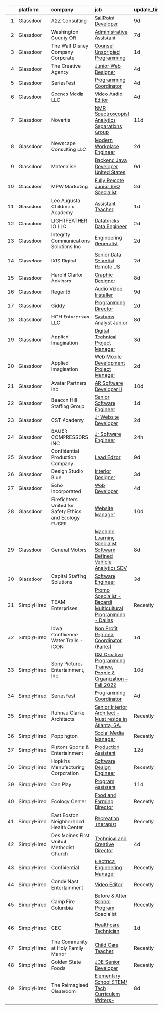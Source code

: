 

|    | platform    | company                                                    | job                                                                                                                                                                                                                                                                                                                                                                                                                                                                                                                                                                                                                                                                                                                                                                                                                                                                                                                                                                                                                                                                                                                                                                                             | update_time   | location                   |
|---:|:------------|:-----------------------------------------------------------|:------------------------------------------------------------------------------------------------------------------------------------------------------------------------------------------------------------------------------------------------------------------------------------------------------------------------------------------------------------------------------------------------------------------------------------------------------------------------------------------------------------------------------------------------------------------------------------------------------------------------------------------------------------------------------------------------------------------------------------------------------------------------------------------------------------------------------------------------------------------------------------------------------------------------------------------------------------------------------------------------------------------------------------------------------------------------------------------------------------------------------------------------------------------------------------------------|:--------------|:---------------------------|
|  1 | Glassdoor   | A2Z Consulting                                             | [SailPoint Developer](https://www.glassdoor.com/partner/jobListing.htm?pos=104&ao=1110586&s=58&guid=000001832b5c407eb5628dc073dc3b1e&src=GD_JOB_AD&t=SR&vt=w&ea=1&cs=1_778bba27&cb=1662879810132&jobListingId=1008110581408&cpc=32919853CE787A65&jrtk=3-0-1gcllog5cihlf801-1gcllog5sgahi800-51a745f4daa6a6b2--6NYlbfkN0DeXU0vMxLyKhfauY-dgUBa_3v1DHLtGGo4EP_Dl8CiYyPDWSWEoavReJY_shI47_GybFg-l-lyg74quyeOJOgBfFLZZSBS7XIL9GIGmk_4lYctjcOJmir0NzeyszAKNV09lIYZKANOJLrtjMgz1hKvtESOhhYRyiVhbTU1x5CDTOWxxgro-cDFDZbR9jpf3ZIGAzRl5n6S--9ccLppzgau-Zn2sAo25Y7G-0q0RaN45kmALdhjddRkJAhV70T2HYSwPmqgxpTD56-blWTV2I3YPWPkZ1DZzR6UHPEttGwD12B_pJE8ubLJUs7d3mk_vkGwQolmc6P_K32b9nY0YTjOmircmC8FUQiuu7vXfAqPGx4h30oK2mLeQ60ZJLcqUTqij3-nqDrWeU2BCXT9ea00mfGAT5nf3BFqjaeJSgcpQahaprlUvDbRa-nHmTx3wF4PyuIAl1DQCNh8iK6uYbz2_HBAmgt4-Qx0SJ8z6OcbNx0hAx9q7nfTn1cwKnyQFB0%3D)                                                                                                                                                                                                                                                                                                                                    | 9d            | Remote                     |
|  2 | Glassdoor   | Washington County  OR                                      | [Administrative Assistant](https://www.glassdoor.com/partner/jobListing.htm?pos=123&ao=1110586&s=58&guid=000001832b5c407eb5628dc073dc3b1e&src=GD_JOB_AD&t=SR&vt=w&cs=1_d22f2676&cb=1662879810140&jobListingId=1008115448153&cpc=155EB9D5185558AF&jrtk=3-0-1gcllog5cihlf801-1gcllog5sgahi800-0da44ac5674c5847--6NYlbfkN0AzY0b1Y_R1OYsC5gwLmtpZQ_BO_KxppBT5eQ6JKLA0ZilQ_honIT0bPnzjjG-jF784Fd-KkfOHG0TElBOFqSRUFsBZPgeCk9oKpkl-v2g1iIDwRNr6unPZqv7T4Kb9It1EC8L3f5RvksjUdZ5VMmBILxtP-MHjeACqrGVmAewULEeZTfwrrbEyVGNVmTkOhuR1gZ4LilLzi89wjUzhMj2OjG5EkAJkJec-6XepXFuriUg9mFksrDJSB4pw7zZ9u28FAJjSeNf_FnXgP2tsWtcLxuwB6Y83Mc4oX163acRISppx8Hp8D8H3pf9OLFcY15iNLylLOGyDi9ETRWfTvqxD00GpN4oMuoNhZWNBVrGLyTkmH8xaB_JL85sU3oMyWe_UQ6ivo5LNbuBtkAP7rar0pzHXMuO3g7iQjhwk-2UE9zzZQLEj-wynLkrPlowvkM2jktfIPYGfW5hnGXQQeSI58x2KoBB0Y8S00DE5f7U5QE6Fl8CR-vQ9vot6slsQ_y2h3cmLk8GyiOGg45D3Wn09Clvs_AKrUxA%3D)                                                                                                                                                                                                                                                                                                    | 7d            | Hillsboro, OR              |
|  3 | Glassdoor   | The Walt Disney Company  Corporate                         | [Counsel  Unscripted Programming](https://www.glassdoor.com/partner/jobListing.htm?pos=121&ao=1110586&s=58&guid=000001832b5c407eb5628dc073dc3b1e&src=GD_JOB_AD&t=SR&vt=w&cs=1_1dfa323d&cb=1662879810139&jobListingId=1008130319560&cpc=F793441F64F6F721&jrtk=3-0-1gcllog5cihlf801-1gcllog5sgahi800-ad01c913c30e1763--6NYlbfkN0DAFTyt7pbDCC2JPO79CSdi1dIb81yjczP5qsKcZIxgiYm3-7g-689UEQatzShMJRU8jBLhYY3xFHyZPn8vR5fprKOJf4KgArxKePgFA2NeL_B3dzY3LLDiej1z8xhCj_qt55AmKdWD61uVsIVEVOdfd7h-arakweKfh8hIH-55TdKN-bSeMz3xMAbhPvfZVCu9HArgyVidOmKOsnWlB_hFFHTQfXjO2zYqWrwXMYuJlhprdpXGPX1TogqZbR0Iyp0s59RhvEKoWuI9MPVtTtU1duniUnunORBDBV73XVhpDOD8Kdd6jxg_oKCXE-szr1xMaM5JVIwMPjb-elulMlaS6x9p62epbPZNw5H2TSwYfLtyCJxHMjW69o53un5lEsD5EdgP2ltL6DA6qP6k_FQRTXxN7pHi3bAIGDq90TTj68Z0DQb48ODda37dabIoA1Y%3D)                                                                                                                                                                                                                                                                                                                                                                                             | 1d            | Burbank, CA                |
|  4 | Glassdoor   | The Creative Agency                                        | [Junior Web Designer](https://www.glassdoor.com/partner/jobListing.htm?pos=111&ao=1110586&s=58&guid=000001832b5c407eb5628dc073dc3b1e&src=GD_JOB_AD&t=SR&vt=w&ea=1&cs=1_9cd92350&cb=1662879810133&jobListingId=1008122117450&cpc=2BB1DA37F6D80771&jrtk=3-0-1gcllog5cihlf801-1gcllog5sgahi800-07de29c15e1b71f5--6NYlbfkN0CvahHJL5dpwIe5nlYo2UZJB8CTXAEl9vJAxrd3EfdRQRDXMdttjz6p2wIFQHy-ikY5HQoD1oHYAiAXQLBDYqWRHqBXiX7PHw_EVYOTefVmqgQrXIkbNhJUSs-OmbVuz8nyNude4TWYWK73T9uHxG1FoKMezYAVWTGz50PbTvAD2NIuyzBBAE9QGTc7B51kAjtBBOOsgkAf7lCdJ3Knz_RwsMfsX7WbzSdkVV_mW-O90RZXkMzIuDTcasKWS30yQGXWwHJshfwav8S8m32ApcUgTkbJJz7aT6iUFpIWYTTCBeoKnyLblJvE2c2LLkLP-Zpwqedcanb6iQb32zRLPX_cVOSjJBU7iHaedCXv-7K8IDXXUPfctc5eKuuxVjGbV14Y0zteZmjK-awqJY-NXUCz9ZIllUuSzFTj3DyI0e5f3bZ0MBsNLhsxk_QEKGprLPaWLbU52leCEAFuR3khcBkgnOoFjov4c8epvcy9wLDhiGdZP4zmv0RHAQ1vXwLGbBpBIHJrRF7c6Q%3D%3D)                                                                                                                                                                                                                                                                                                                      | 4d            | Fort Collins, CO           |
|  5 | Glassdoor   | SeriesFest                                                 | [Programming Coordinator](https://www.glassdoor.com/partner/jobListing.htm?pos=114&ao=1110586&s=58&guid=000001832b5c407eb5628dc073dc3b1e&src=GD_JOB_AD&t=SR&vt=w&ea=1&cs=1_af6c9f22&cb=1662879810137&jobListingId=1008120924567&cpc=87A0A889578C8297&jrtk=3-0-1gcllog5cihlf801-1gcllog5sgahi800-6f66e2d2e23c435c--6NYlbfkN0Bi-g4OEguhQEx4pjzkmulzkFDPdVMQm6g82nLRMcVRUEL01Dp3X9kPtUPOvsL48a6n7rk9HaxOsoCsF6JwJJmArr6j8ZMI8yiso0YZUxBx0C89WEdW39-rdAtbr2k3_gZfBScMIZV_85E48QcIEtz3lEEsQ24xx8YHku2lQJjfKZX0rxWLyY6ZB3HPUFT-hQdKL10w1z4Smp2p6Cg38z4NKd-XB6A0_Afzs0PD7ZIgvlb0eL8DaOiuS1ZewuG2dEISssPYpss3FjJuiDOBCy0gNSGm1rWOr-3okDnyl2jWyMwhiXw4ApQcwvm-l_NmZpb1qQDFlS1a4ynA2ddTk6cNNjJSDcGNh7YVGc-DmGLIMl4cA6VPG061MCt9ZwD3SrcXs1hKewZ4Vs4dtl0NCMrwH1XSqajCLCdzIPShFNxRv0lznvKSg1aeWD1Juq7uRXJQzIOHvIpsU_o-qgWNEv65OAnxftecwPZFBe0OV5biYk7dZ56NH2gApUdATkGzbZ8%3D)                                                                                                                                                                                                                                                                                                                                | 4d            | Denver, CO                 |
|  6 | Glassdoor   | Scenes Media  LLC                                          | [Video Audio Editor](https://www.glassdoor.com/partner/jobListing.htm?pos=118&ao=1110586&s=58&guid=000001832b5c407eb5628dc073dc3b1e&src=GD_JOB_AD&t=SR&vt=w&ea=1&cs=1_abfb2828&cb=1662879810139&jobListingId=1008120652239&cpc=8795CF9063CD573D&jrtk=3-0-1gcllog5cihlf801-1gcllog5sgahi800-df236178779e9bdc--6NYlbfkN0A0fDXu9eF39rbKD2xdim8xGEgksx_b2RsJFxTRJ_NJDvSDN6tM190H2An5oGT0u_6zZHx7KdkE_NbK_7bpWElYaELkzE2MFRACG_3uJ0_tmXkWRrYCxonhPx0nOdrerHtSHUiY-OWual2wcFrgBZricBp-HVPo9SMsZnpcmrlsAN4l0c2PUT8B2vI8gXlRqBokfAZL7m7igNA1q3H-yQCOAScT3XwOvdDVwx-4-O4oX-w9x51CNE5y7qAyTogk9vxjdvgtGeugnCs0SrNjibuA-790SQUyBsmg3c6JuZakuF4OS1VN4ceV28-CPJMfj_jUAWcYZ1EjgFfhbCr-46DGEbZLDsT26J2Ye__8mN_vLxg-axO61qu7J-NzZvyPoPZtLKNm7qotBGqp30nN7ubI7rZjiC3CtBAb9hDJ6m03kn9e2PXrmveAVet0lTG-4cDV6cvpevYSaD6-aV26CdB0Tt17n-40Rho_ws_8vFIcVL6hc48lnGE8)                                                                                                                                                                                                                                                                                                                                                   | 4d            | Remote                     |
|  7 | Glassdoor   | Novartis                                                   | [NMR Spectroscopist  Analytics   Separations Group](https://www.glassdoor.com/partner/jobListing.htm?pos=109&ao=1110586&s=58&guid=000001832b5c407eb5628dc073dc3b1e&src=GD_JOB_AD&t=SR&vt=w&cs=1_ad99669d&cb=1662879810132&jobListingId=1008103627985&cpc=6F63F679962D6B30&jrtk=3-0-1gcllog5cihlf801-1gcllog5sgahi800-3c863cae114646cf--6NYlbfkN0Alc63mq7XbG_XJWtX8RBizZIwo5v3DdAY7_u3VbNSkJ9a4JhDPDKVZbvg4b4rx_eTV27GlRAz5TKve1BsS9YktvkAcXJlILQIr0JaQRWkBMn61q9g_G2RQdjw5zuUg2hUpTZq8NizcNv0Kxnpdini7KP0uP4cQjZTyi52agX2ZDIFsFNHRGb2eWE16n4dhw5BOf7ZOlp5Bj0VrD6SrOxJPF9bZv3s9BS1LbqJ8CjAJadLAB-aGeaqsbcBj9P9b614b3vcQMCKGBrGtzbVLAnhIi4CZsxdc9OxuTev2hdOF6xvV9jQznYLDZLV9UzpLxyqGQTgz5ZkwqRCtc6wk1u21A1FzK7Hs4IHxWgekyrcSYdFRtw6j5cj5ABms2z3daD2Ojv8am3xGf_ZKf4so2C58cYDaEvTZebJfiA1lziGyRR1RdcPzNJj7_N6sBLLAevrs0CJHxDTzGfIWDQnds8sz)                                                                                                                                                                                                                                                                                                                                                         | 11d           | Cambridge, MA              |
|  8 | Glassdoor   | Newscape Consulting LLC                                    | [Modern Workplace Engineer](https://www.glassdoor.com/partner/jobListing.htm?pos=106&ao=1110586&s=58&guid=000001832b5c407eb5628dc073dc3b1e&src=GD_JOB_AD&t=SR&vt=w&ea=1&cs=1_f88ebb06&cb=1662879810133&jobListingId=1008126066867&cpc=AD83F33F617EC596&jrtk=3-0-1gcllog5cihlf801-1gcllog5sgahi800-bec179729b48cdf1--6NYlbfkN0BHIfC1zsKGIu0R3teaIu8liT7fbRNLaQeDQfcPJweUKxynNxS1I3QAHjMmhYqtnSAxGBsP6FB7tqu-jTndOhtBzFLcq72XVQJQ1vuSf8qwzvmzmaR8SHaJvU969Oggu6os9cTGF0ycD536PiCNSypEnN2GdUXvWozc9NydltMV5JWSLMrvWihjblv-hGeHth_mnax6WJfwR_yC-pN9VvXu6DHjOaBUWvAgIsFoIHK197yYVH66-DU2__jvZMZIW0sCLc8g_IJ7LMl_jMlfbTWnUfiJRwUE7jsYM8znQldfzdNHX5hwxhHV8iVWLvi2NYxvLEnpKHQgqhc13XrokQvizfv2HoXc2v5vV7AZxzjlTQROgtvScsBkcgCWUcSNWARWFrswGu49RVUqknXaaLcsoHnF2dhaggMY1DJWXO_J_l3a08on6NbsFcYCSJRyQftrFrl3qnVor6PNXki4j7A4p4cTF_KhfvTE7TKNpK1TtV7jPZDhDuW34EhqrvP_J3Pdme0IgJ5_eg%3D%3D)                                                                                                                                                                                                                                                                                                                | 2d            | New York, NY               |
|  9 | Glassdoor   | Materialise                                                | [Backend Java Developer  United States ](https://www.glassdoor.com/partner/jobListing.htm?pos=127&ao=1110586&s=58&guid=000001832b5c407eb5628dc073dc3b1e&src=GD_JOB_AD&t=SR&vt=w&ea=1&cs=1_7c1234d0&cb=1662879810140&jobListingId=1008111452488&cpc=6945AE2F4B03E059&jrtk=3-0-1gcllog5cihlf801-1gcllog5sgahi800-cffead584926eb06--6NYlbfkN0BL1DyQYBK1tHwoBciZhChALBxjrhsy8rFgUIA85pUFUaICefKbL8h73gDJOEWS-68N1mz8TIUkPgY4_V6OzDue4R-Yp5-hbGOmvajeWdo5Z6POZHRFtr9fO4GLUMhd64x7WqSEzsKBZNw1RLMVPwMdfIVWYK46F8a3G54OBDC48IbwSJPDBtgqBeHwze6X36bbho_NFeAoPFwTjxBa5ZKx9EJOdUY3rS6Ic4e40kmqrhRbx6sZv-ngMt7SyUCtw0KmN0ufQq5XV_5xCUVytnkywWhhnUVNIsOJjv6KmjhuxZExWMZbuWgV2XaELJnKt4k0Knge-d1g6iIX3MUd_781pSE5WsbikXeaAM1QeL4n2Y5IU_KG5t9_MT1HDsI-YOlPkk8DS7xi_Xs9ARPszTUuha_NARjs8VhAwR_NEWJviCPn18RdKd3nISNoBvA61GIoO5i54COo4siU8eOBnYLi28ePxB9a8TZPPDax06URbkMlH4c4X-Ceq5YmQczAZkpvj9Cj-3kqIrq_eV3PDhLQDcYZzZjieTw%3D)                                                                                                                                                                                                                                                                                 | 9d            | Remote                     |
| 10 | Glassdoor   | MPW Marketing                                              | [Fully Remote Junior SEO Specialist](https://www.glassdoor.com/partner/jobListing.htm?pos=124&ao=1110586&s=58&guid=000001832b5c407eb5628dc073dc3b1e&src=GD_JOB_AD&t=SR&vt=w&ea=1&cs=1_d05de171&cb=1662879810140&jobListingId=1008126510288&cpc=8795CF9063CD573D&jrtk=3-0-1gcllog5cihlf801-1gcllog5sgahi800-92b2a60d6f9d450e--6NYlbfkN0Af7IH--f52cTUDwFMUanxXcd3NiV5wYJyzlyk1G5yREY5tH6gVYRJQohQpJRft9_VsxmOGOwJ9bUwpjyQBMQLev7RKAgwXz9vLAxpTQcMfAtCMAhb0XVg6rwm7iUC8jMe2krtjUlMbwbeNzR8Q0_VKpSIi5ViYpP2eU3esIo3FrC6dwPu10VkR-ZnRi2tufh_pXvhdp72B_dZ7BnibbsepRsNRyYkgXz_4krgJFEGi9Of6igrpUnO9RDNmhIkuXfXRc9ADLusScGgJ8S9RjCSTsa33JG3W9ZFEBsGn8nxvboYkPnZeggzRh-GP-mGQLDz1ExWDP6v7Qa2GMJ3_7tx4qM14lnVPO06kZbwYOCVqSvMrwOKdinOtZn7ykay-X-axPmteRpHtSRR3arxf6BCO_i7EcrdLYN-lHwci1TjEu0I-ReNkNbOF-ghonwHTZu-2H4QNbm8XniPKSZ-oY__QJme57i45MUgplHiVFpmW_4NcUEJeodSQzS3MgdT6iAY%3D)                                                                                                                                                                                                                                                                                                                     | 2d            | Remote                     |
| 11 | Glassdoor   | Leo Augusta Children s Academy                             | [Assistant Teacher](https://www.glassdoor.com/partner/jobListing.htm?pos=107&ao=1110586&s=58&guid=000001832b5c407eb5628dc073dc3b1e&src=GD_JOB_AD&t=SR&vt=w&cs=1_36cbfa4e&cb=1662879810132&jobListingId=1008129110435&cpc=AD560D7F3CD45A99&jrtk=3-0-1gcllog5cihlf801-1gcllog5sgahi800-0d3b6e95f7f51388--6NYlbfkN0BbbGzHaM7TvlApJw1W2iPyNfZTuWx4DgYWCjS2aI74cqDPw25LAAq8v_zrXxexqPbr5XXr3MKvjL6ccY0NtTnU3NG6M2hURunRJJ3TMucIolpLZwL5mzJ93JLrSh3vJVCcPkhHTzFCbjT_BUIHISBrFzcPQSjUoZ2xFrtmoqORCnkiOOzBfYCGNe_JOEDchaCd8LtDqKHEpyxG48UzqZr936t10UTnKFMh0w43JI9C6boRqVm6j57chc11bhhV966uDvZ3ZdPgEx4fOH354B_4m1zo-ZIOWvZf2S0C0Hf9_M28wdU9tAeYJA5Xz7ySBNKvjvROinDlilefQl-1WCtHhalX_R6v4vBv_6V9SAmvA_mKGOHHWWMmmdonWJ2XMJrC6edm6jyAqWV9xzVr64Ylzo0R6ur91JoP5Hp_HkNOHYE9jDbstSB7tfcz4i-EqikOucwKJhRB91PxGDPHh8PguHUaPZwibi4%3D)                                                                                                                                                                                                                                                                                                                                                                           | 1d            | Blooming Prairie, MN       |
| 12 | Glassdoor   | LIGHTFEATHER IO LLC                                        | [Databricks Data Engineer](https://www.glassdoor.com/partner/jobListing.htm?pos=113&ao=1110586&s=58&guid=000001832b5c407eb5628dc073dc3b1e&src=GD_JOB_AD&t=SR&vt=w&ea=1&cs=1_1e6b7ad7&cb=1662879810136&jobListingId=1008126109105&cpc=71D4EE06E32D485A&jrtk=3-0-1gcllog5cihlf801-1gcllog5sgahi800-52afb529f3475472--6NYlbfkN0DLWr0FuvwmpNY589ecXM0wpB-l41nBtAe9mv-PvJGiqeSn_zX0dTWcAXbe-_6Gf05UIxPq3fXF4LsUsC_WVIO-Xu3UDUxhOIxq13o-B9D3B4hZFgvxyNWGA48hvN8kAihtT2olNXQ-VLEhcbhJ8DO7L4djjV3CC98a_sPRAkSaggc5dIKo_TqucSOX8SfYGwnMzZiZBu8XIHQZG7oGgnJidxMsoXMAxhFwimoxewp_GsPZj4n8jrwGFRscGcxJoOKe4_KXh4duu6jhKL4qvr730DfTOuG-eeuo_1r9DBV-zHxW76Ky0shRwn-0hSB0hURfbCP5H2ZfJumJFjJ_Y6B7HT7Q6w2O46cXC63L6wEo-S7uf0QPMqD5rujoRYPYuvvha6x-DgLnKHSe443HJaOTBecneoS4ij_OCzZ6pI1AwpcnivJLixPKooJh1tyx43T3VRnAc_hM_kMO4ykbbjN6pVOlKlhkHLG9YSBcYobW-KJLFh5Abmzqrk_d3zUKf4eFZAtkXc8oNQ%3D%3D)                                                                                                                                                                                                                                                                                                                 | 2d            | Remote                     |
| 13 | Glassdoor   | Integrity Communications Solutions  Inc                    | [Engineering Generalist](https://www.glassdoor.com/partner/jobListing.htm?pos=119&ao=1110586&s=58&guid=000001832b5c407eb5628dc073dc3b1e&src=GD_JOB_AD&t=SR&vt=w&ea=1&cs=1_9b756003&cb=1662879810139&jobListingId=1008126244177&cpc=B4454408B5C4E155&jrtk=3-0-1gcllog5cihlf801-1gcllog5sgahi800-e5a49b65aebadc1d--6NYlbfkN0Bc2JaT4sQIawonjwQGVnKItehrW7YghessOkmsKjLUxuVEEFgYlfabAybBsk0lqSJtAOwmmceWQkNEWCg23NTBIXoz5xOaZEHnUx6jzt1hYZzRUYpqDkN801_R37kvUSFWeZCUElx9V_xKV93WaIAAdQd7sbBNrjjoBFJKfvYS5mP9yQYGJma_lnSbXU7QQv4WwRC62yfP0-gXPHgwLUaORTsv-RV0i5p9U0MFV2dyZpZJiwPc2jTVcT3BfXOmisIKWJxQFnPPrWqryZ_652-1Lhv-mS6-4azWeyllly8lQ7acQTuoQZrh7muOiCz7-bwkVxtg2MVrIG-K1ykOqfIMbSIG8Mzzf34lhh6eKQZx4uij3pSKTn_32sg9YaL8k5hnWFtyJSEgSvMnIF0fjliu3GCf37qVhGWXIXzJNs9l9qb1ALDo2I_CrcH7ySKtDqGwIWtzk4sYqYnxL-SdAG9xE4U-J43lr1JaNwlSSv-0S8ooBr2UfH92mR2P5UycoIWETxmMS14gVg%3D%3D)                                                                                                                                                                                                                                                                                                                   | 2d            | Colorado Springs, CO       |
| 14 | Glassdoor   | IXIS Digital                                               | [Senior Data Scientist   Remote US](https://www.glassdoor.com/partner/jobListing.htm?pos=129&ao=1110586&s=58&guid=000001832b5c407eb5628dc073dc3b1e&src=GD_JOB_AD&t=SR&vt=w&ea=1&cs=1_6de368c5&cb=1662879810140&jobListingId=1008127861457&cpc=C63BD00756FD6F58&jrtk=3-0-1gcllog5cihlf801-1gcllog5sgahi800-7f2f75eabde6a515--6NYlbfkN0C9RNTYh2QLXW3AYe2B6pfxMMDG5gePrby8-GaGriTXyth0LyXrhd0Fowq3a68STsi_Ijvv4aA70XCst6ZqY302wcyEGSrDc88D67-iCuYBGc3wlzF72X_rs8jnr16HS7VcEr3_b8i-QGJEGwwn0pj83QZ6wREEy3ZuEpf4Kfvf8jyqnmWqrJFv-KOuEwqnx64zUwPXe2JfLlnGHoSI8kmdPI9IaSYJNdv2w__ypCQ1-_cRuQeYAEuajAn65kQMzGHLoxY9CNv052UAlNWZ61pMZpRZuuBzjnZQdMm2sKMC25NhjyNqZiJUV1rUAlxNa5gynzaqUYvFi0a4al5pgaueRdIIWQxqen5ZwNM3gXHvUYrhvlm0l7ig8yRnX09kSXqdTn1d2pONK1Y_ZFDe_l2iMQnEQNJpHEpNTjLyMZQImgE50POf1w5SksIt8K2WfLXPVOi6GodeTtAsRlRilcJ5PVlBZ4-kEpcH43y7cJYYl3lQQhVub6DShOHnTQI8Zs43BJkwABzwM0WU-VlbTRODPRluTb3LcXTzewFg-XFacQptXOKgXd-q1U9Y7G1ZWmI%3D)                                                                                                                                                                                                                                                      | 2d            | Burlington, VT             |
| 15 | Glassdoor   | Harold Clarke Advisors                                     | [Graphic Designer](https://www.glassdoor.com/partner/jobListing.htm?pos=117&ao=1110586&s=58&guid=000001832b5c407eb5628dc073dc3b1e&src=GD_JOB_AD&t=SR&vt=w&ea=1&cs=1_da42c31b&cb=1662879810139&jobListingId=1008114562100&cpc=85D4E989D68E6247&jrtk=3-0-1gcllog5cihlf801-1gcllog5sgahi800-810bf5356010ef5a--6NYlbfkN0CKNvdBtBh9SnuMcnkEvhJOJZTsmZHyY3ybnWicrfIHv2OLB09f1P3_E2CSizZrK3MEwyU5SAkBUaDXeAyTULbFqvaABR7qxwo3Paf7CCEDSkPgQBEbxjSQivPH4Y4jZIjqhH5NzS8TBgJsmjtnRP_rdtpmzcyjfa0WHVCqUFDB9yhY-8EnAGDjwQV7t3DJDqqPEX6put531j9vWhrnHJivv696BrOPibkgFRct3-MckoLA1Mp0RrG7Q8l1UUCtgo1igbCv_Ck7hdRjeg31cCSrWmK_QlBY5DPAcxtfe3nxHtedMlVnzCb4i_bjsiJQdSPHu-JXjhE5vPvnV8mcSyV1d5Hf5dpR0abxQp2t0lP2U7Y0RYkwMfje9vimnoYPKuUdH20fMq2WKdoIi4frguwJcW_MYLQ6ItDw_Zrm9paqHyr19oc2JRJ8CpWdsaY0zXeGdJ81XdrCNUz5Of52t8tFBROiC2CpiriETbmnzLXM2nBrzamAAJVyksIEgcpgex0%3D)                                                                                                                                                                                                                                                                                                                                       | 8d            | Honolulu, HI               |
| 16 | Glassdoor   | Regent5                                                    | [Audio Video Installer](https://www.glassdoor.com/partner/jobListing.htm?pos=110&ao=1110586&s=58&guid=000001832b5c407eb5628dc073dc3b1e&src=GD_JOB_AD&t=SR&vt=w&ea=1&cs=1_98cad3d6&cb=1662879810133&jobListingId=1008111329561&cpc=AD66E6023CF09FA3&jrtk=3-0-1gcllog5cihlf801-1gcllog5sgahi800-0cd9182b06d42cbf--6NYlbfkN0DeXU0vMxLyKhfauY-dgUBa_3v1DHLtGGo4EP_Dl8CiYyPDWSWEoavRXLw_YjR2oEbUB_a6-S49_wbJG5z14pXVbOEret9w3p__krGuEwAo8kUPBkC0dcpelbkxMWOzL2k6oAiLVdqwwpwg2piBJ_J7x5eRgXqxmWotObxXPC1k9m7sT69OdowMMn6jCVvMRWRO9oQtWoamZ4pf9ytHX2N9Clad4Cb59f0Fn8fHRs5REfDXqM11GaEmgQGi6QbMyN6Mxru-7aAmw4CoauIEDAAcZS-FHzRlUcuwHArlg_oxhr3ZW0b2afHd6o2FZhVxe5i-NyaTyVxI4gPWR9TvIOrq7LokSJhcsxcozFX0JqZUcGX2DFkad_hrjSZAlCTPQKE8YpPYsx6ddOqTqf0zbtoTpptduTdg6mkPreXTG_Qfc9uicNybQReMgzi9f-7TJ-hWdkBzNDVVJ0rCuWAntdwFJR8LmLLfqCeSRR0YnrmfuXjDq0ncvM2fjipqN0_C6Re9JccN7qAbDA%3D%3D)                                                                                                                                                                                                                                                                                                                    | 9d            | San Mateo, CA              |
| 17 | Glassdoor   | Giddy                                                      | [Programming Director](https://www.glassdoor.com/partner/jobListing.htm?pos=102&ao=1110586&s=58&guid=000001832b5c407eb5628dc073dc3b1e&src=GD_JOB_AD&t=SR&vt=w&ea=1&cs=1_b12f81ed&cb=1662879810131&jobListingId=1008126747046&cpc=281FE6ECBEE2538F&jrtk=3-0-1gcllog5cihlf801-1gcllog5sgahi800-fc66f98645b85375--6NYlbfkN0BezEDvq4O0wK3Mdsc3SSRxBqwtCc-QllWXzV1v0Z2t1arAbUweX3HOCafFpekUP2wNa7eMn8pW8az9XAo_dZxql86WBJS2TagaejU-4YVlggS7CKTvO13WN780xUZojIAFjvg1bBUBL34hvDFaXDe8OG81rNkk1gJ7Stt9TejXkf9gKK5Fytp0Q1hj5aVCir1H2ghIptXvJyg9K6wi7kHTdmqwKNTC8IsYyPVUcK937GytYQTdiMehBU9S2LVhe63ScdMGWeM_QArNz0hxNPC8-KH1jZNpL5fgv_kA_xWJW9BK7B4yGuFyN1t2JqYDfRUZFrFPY1rOhOqE-rytYZ0bj2hFIN_ywvf9JHS-sv2SANxambL8TBPoY5CPBQouBHMjfdO07awtEvo3_p3j516NnDO-mJg7zx1qNmrgj_pVOMT-TaNlUh3iHbWa_YYfNHilcNXXdzxAGMGbYFuVk1WvILwv2WL5CXXPN9jkl7NXDmzSD1fITpQ-2mag62hpVwx7XUs6QDJN7w%3D%3D)                                                                                                                                                                                                                                                                                                                     | 2d            | Austin, TX                 |
| 18 | Glassdoor   | HCH Enterprises  LLC                                       | [Systems Analyst Junior](https://www.glassdoor.com/partner/jobListing.htm?pos=126&ao=1110586&s=58&guid=000001832b5c407eb5628dc073dc3b1e&src=GD_JOB_AD&t=SR&vt=w&ea=1&cs=1_27b5a2cb&cb=1662879810140&jobListingId=1008114037788&cpc=FAE5E775D180B2FB&jrtk=3-0-1gcllog5cihlf801-1gcllog5sgahi800-a5b00819a94d09c4--6NYlbfkN0DwNiPKAVM4XAJKM3wLr20H6oNwbjmq8cULyZhVGMMKsFS2aupJNf3vyjoEcsNSwLGCtYyNPTYYIGVtciSZlAgOrlIijl2_0HEwZ1UWIKsv-nJh02mgOWSuCsnXj9M3lEkRv6v57o4VRP7E7Ry1R0Q50H48JYtAEmQgBW72F6cJN_xHSyhT1JhVFIkzFXFr-FEi_iimXeQP4KzZcO0-M_cC865UrU9k-KG4DGNCJQ5lcqi0SGy1XO7qSuprAjB4kNZVmATD4XLOmxtHm6YKcWg-rlVAMlvirvlv8gQ-R7ENjKiDT5GMZXw4f3MY-Q8H9ZXBHxPLgLyx959RGdIVJyZaNOGBh2OYJl_zw35w_W8d5-XrDy6fbpSvXiW3i0ZQS-vF4M7hAgiytJGfTGmwmiEjkTkQB1Jkd46v2MPnlyGckKMeFisYJzRZBeuNHBTBH2TqV8vj7s2423QNacddGSO3tWt_DnZUpfH2voVvL2VsOTJzy4UfguAwgp6ie-_zKFA%3D)                                                                                                                                                                                                                                                                                                                                 | 8d            | Remote                     |
| 19 | Glassdoor   | Applied Imagination                                        | [Digital Technical Project Manager](https://www.glassdoor.com/partner/jobListing.htm?pos=125&ao=1110586&s=58&guid=000001832b5c407eb5628dc073dc3b1e&src=GD_JOB_AD&t=SR&vt=w&ea=1&cs=1_babc1f19&cb=1662879810140&jobListingId=1008123151261&cpc=451933188B21919D&jrtk=3-0-1gcllog5cihlf801-1gcllog5sgahi800-c3729df21b8a2798--6NYlbfkN0D8j9N0G3bmE7t_bRxWCnyO3V8nRNicLzIRxQmtr6sajrPGQHgUI5DIRDIDSQmRWHaRH_UwoomrHjP7CgfsbOeZSyZe8jjGZWkiy6OmTiLrnHjNeZbk_ix48n3U1Si6u59D0g6pNXbljWfYHW-QziZKJerTIuxkFX7TzFpq9qSe0hidVirjmH0dKJnJgiUyOslDDUAIb76OO0C_3RK0CU6j7Zi4f1_pO3nMqJy7EYblHeJyLBFRLc_XhhdHIRtEWI2_z3aSbZtO7j51HmTqIIGG2aBATaP7TnrpdcYOP9zk3ugcj0lDJpBmAvKE4T_MddDMHglKB_D6CCnnagWGjmaOBlGK6XU19l-oT9Fmq77Huxrm3QxlUAmjD-xr-Rji8c_vdqtUGIj5-uQrsnaCKNKwEarz7_tyPEy-y9ysVYkTjQ1OxVv8BzjnsPT5QD2ArD1cLcBiZ0waL1MAXLzTQ7yOPvxiXJYyP5GbHzqQ7qiKbq3hbrPgSUaIk2OrRG44edk%3D)                                                                                                                                                                                                                                                                                                                      | 3d            | Remote                     |
| 20 | Glassdoor   | Applied Imagination                                        | [Web  Mobile Development Project Manager](https://www.glassdoor.com/partner/jobListing.htm?pos=116&ao=1110586&s=58&guid=000001832b5c407eb5628dc073dc3b1e&src=GD_JOB_AD&t=SR&vt=w&ea=1&cs=1_cf5ddf60&cb=1662879810138&jobListingId=1008126068788&cpc=334ABAF5D42DC775&jrtk=3-0-1gcllog5cihlf801-1gcllog5sgahi800-967001fb6339d0c4--6NYlbfkN0D8j9N0G3bmE7t_bRxWCnyO3V8nRNicLzIRxQmtr6sajpySE73H-8XyYuMVWJAUn-PsMBhLwMRDb0YZvULODT6jIByKHdDa8IRdDZW5w6mwl8KyIoL4D0srY5ZPSznRyR43el31ghDhnTW6WOPafp_HAo7HpgSw525uYQCl04PvkKK9mk8_TgJ1dUbaLmwblEUPkfGIUGM8BDkljkj3PfVs0EoWlUSfU_jBJyq3npECOHxtZHnSEDIQP7HXQj8q_U2t39j8-AbzSnx-_O6TUdKESaICEKvkm6gVQ4q57gigk007dz1bLsYtwpX-IVT6yd67kB33olwbsdTk9oLregx2ukaqBDvuQNUkmNVx3fDXv3PANUgSLB9woYy_GtMq7Xf1guQwKX7zDvcJFkYxfW9IPgLyvAuhr0nc6h8saOkV9PTiF3uEwGyNstJg5BdjTncYBi9gdk_euePR9-695P24Yw_p5LY2vyACNm5Wzra1t5lSsSSIbQE2idHIRYWStSs%3D)                                                                                                                                                                                                                                                                                                                | 2d            | Remote                     |
| 21 | Glassdoor   | Avatar Partners  Inc                                       | [AR Software Developer II](https://www.glassdoor.com/partner/jobListing.htm?pos=108&ao=1110586&s=58&guid=000001832b5c407eb5628dc073dc3b1e&src=GD_JOB_AD&t=SR&vt=w&ea=1&cs=1_b4dfb40e&cb=1662879810133&jobListingId=1008106665313&cpc=CE657CCF62A0031E&jrtk=3-0-1gcllog5cihlf801-1gcllog5sgahi800-e7104cb7571e10bd--6NYlbfkN0CSE3POay3L6XNXi0aipSscdc1Zs2V3vZI2w3p7sV-Wv_VoR-XsUxX86YfQ56zr2X2DaYELFy_C3wUXcLlSNQY5XhgcS-qb-mOfK5GZmOQEQaCEWWGF4p6F_FMb-3_kziIFa6OePOYEvUBuJ-qJs-wjHE-bkIxGqY7SQZGqOKMNDw4LScBAKRt_vIAGn7gMza2j6XhBQeA3Pq38V65Zd1NuUKowCMvihnSrE-jhHCmxTRoOb-sQMCJsHkrzXKChVaktWhV0hx7JzCXZnSG4JiQaAChEoBBMUxrKseb8TEDIjw-1ka8WFwaYdOiKwua_GyCJLe9ueY5SXqfJPNM3YjxVbgp5aSpNKgK5ZzRkZrjmZOJahIXdYDSOPCpuOBRzLT1BarGe_HUYP8YXlVTWNtngs5xxxxdqSJ8ueF7OiXzJ7Svr8LygUdIt3xMKv09HBppnBJrtmXhgHzm7ly8ixnKbNoEMbT2a3VvhfCYIN0ZWrw5H7ZqnaXl6CkQ3pxlG8tMZfiKlx7YoFQ%3D%3D)                                                                                                                                                                                                                                                                                                                 | 10d           | Remote                     |
| 22 | Glassdoor   | Beacon Hill Staffing Group                                 | [Senior Software Engineer](https://www.glassdoor.com/partner/jobListing.htm?pos=130&ao=1110586&s=58&guid=000001832b5c407eb5628dc073dc3b1e&src=GD_JOB_AD&t=SR&vt=w&ea=1&cs=1_29854cb1&cb=1662879810140&jobListingId=1008129290595&cpc=32919853CE787A65&jrtk=3-0-1gcllog5cihlf801-1gcllog5sgahi800-5714369d20384c3e--6NYlbfkN0AEoGMyuqqa4fuJ8ioA0yHILhRJp52EdX7fBgN-aGi6iM2GDh1lJ9NOUQwg-HKPdM8PmNH5dabED_gKKH_Os9FxErN21eevejgqF3CJI7lATsIqoh7nksSIDG6mjVfjGjlnrzANWR8u32XMK-rPzcBx7DDJnjZobmANA23ZF7_9UYs-tyr9qz2bW-E0-s4L6UDEU3Cyuy5zHhHlXiEE0xPN8-G77DUbVlHTtzyn2bgk2697660esrRvKJKVTs7mDqCRgNDSUm0eZVqCz3a90a88K4Hr4sixpVVkLCXMQS_-C0hl54BL0Njnqv2_sSUIazZH5jaaJlZQGttXRHj8XjIvZW813FgVv30Q24B7xuFh5F78BLXEtzP1keqoPsw4TABioUvEmD3bGxEq0ZRhcZ0A1ST3hAL24s2aXGMYyeoZ0VYNR055tXeh7dl9Gt0Bl_iymo3PWyADlKBbbzXv8ajYZWZqzfDsXK9hc_U_a3iPgAbtSpdVFmv7PaGnTbgmeR6LjKmNw6QrTKEdHUQAwCVZp91IBsK3yI7iDulKHWO2xso2sd5ZCaZA)                                                                                                                                                                                                                                                                             | 1d            | Detroit, MI                |
| 23 | Glassdoor   | CST Academy                                                | [Jr  Website Developer](https://www.glassdoor.com/partner/jobListing.htm?pos=115&ao=1110586&s=58&guid=000001832b5c407eb5628dc073dc3b1e&src=GD_JOB_AD&t=SR&vt=w&ea=1&cs=1_bc77dabb&cb=1662879810138&jobListingId=1008126352566&cpc=AC285F3A3ECA6BB0&jrtk=3-0-1gcllog5cihlf801-1gcllog5sgahi800-c86b78201b06aef2--6NYlbfkN0C60gHVp4b0cpydo70zk1zETvfRoIYrIsAoH2nkjqitC2L5GdziIH9EvRNPiMzpp2DU9b0Hs7OcadXNnJ6quXLU_EZ5KPeRuLj0pkKA8gre9acPMPG-hih8rHmy_m5FFh_ITl9REj7H9AWWgHDvjhQ0Xy4EbA221kLx2rieavi6gI6WRYNRobg6pcNuyeXQnM-Vb0bcs4Tv9YkUF_cm3WUHcSCPtssqieZNj4jWXV0OzKL--Bz0iJDDWdU4_aQPcCQ9CbzGibGvVlFOiisQxS0MeOgr3i7976H35AteVzFjtLW_5-GBIsHJicHrhpjw8xE3AV67nsgRAa6Ap7AiJWuXffoFzS1xQP25cHRZDJTAWabnzaoiCboTMIGBYfhMzbfWT6EDqpoSliiJQfHSa797xl3ZLojgUbMjgE83wVbAw0U4uRxyW2391q5oJqsRZLaxFj8YrBuA63XQE4cE8CT75dF32RSzV5ouOpFfL_bjC0PZp_NELrgL)                                                                                                                                                                                                                                                                                                                                                | 2d            | Chicago, IL                |
| 24 | Glassdoor   | BAUER COMPRESSORS  INC                                     | [Jr  Software Engineer](https://www.glassdoor.com/partner/jobListing.htm?pos=128&ao=1110586&s=58&guid=000001832b5c407eb5628dc073dc3b1e&src=GD_JOB_AD&t=SR&vt=w&ea=1&cs=1_fe1c4535&cb=1662879810140&jobListingId=1008130642234&cpc=01657B10174A43CF&jrtk=3-0-1gcllog5cihlf801-1gcllog5sgahi800-6ba1d7fd46bd23e8--6NYlbfkN0CUfnO_nebmMwZYqZ9bzcW7RjOn3RBBwY_-vSY_RN9zhAr5aIeY0sjOA2AQpfE84OYJlFwx7I6W5QaKCdOez97hI2Y9HhmpJW3WoyL9gHVd7tLTKxrtEEQ1LrwNt8Ksa-JYd69ETLKYbHpOsaGwRiCXFsFrb5kBggVcYxl6xP_PZwchMu_KQBPt3UMLP1KFnJNzbHpkzsMnzfaTNOx_XDeSWoXnrXaxF9baihDICO9ThjmRlYTk1o8sHWLhBy1bFmFo1LXec9RQUI6ecWs7DVoY49Mru0hi-N10JeLbSZSyipC1sCakedDUU6Qug5h0mMKIbo32EpXKD7CY_klmg3BiUpEJ5T4fiHRa_tHL7SqNBzRJbUIob5Cr022ZRaXjY4l7YCqFAt9yMIem3r-Ua1VS-GTQgDQb0gCDogGcw1_G0S3KW-A1naxqLw5EJ1ClKOon99QMAU8VLLm11jjNefmyxvUMxKqOw23L9nGUqvb8RY848auv9NEcsyIltqrWJBo3lgs3FtRGfPtttxJhOFvONqh8B9xOpoQ5FbQnuBffc9or5zL_ZgsXpit5JwdJQLbl0Y2SKDFXxg%3D%3D)                                                                                                                                                                                                                                                    | 24h           | Norfolk, VA                |
| 25 | Glassdoor   | Confidential   Production Company                          | [Lead Editor](https://www.glassdoor.com/partner/jobListing.htm?pos=112&ao=1110586&s=58&guid=000001832b5c407eb5628dc073dc3b1e&src=GD_JOB_AD&t=SR&vt=w&ea=1&cs=1_2bcbe26b&cb=1662879810135&jobListingId=1008109070784&cpc=AC285F3A3ECA6BB0&jrtk=3-0-1gcllog5cihlf801-1gcllog5sgahi800-8eff2385da190514--6NYlbfkN0CLnIyDXorONbwFz_HkFFuiZ_nJljq2LOcDyzqI3LJjcX8D0cqdiZW0acnXuZ9FXAauYjMZq8zkz-2h9y57e1_VcFJknwY1oM7u18lGgLtol-27MZI-GPOj2UXrkgcmbYwfBScxGza3d3KqMWGwjTYKKTf_XmKzJ0XwnzOIs_KNwsMNIJCewt62paOWrjWam6c3asN-xTzjZcEjMVfB3KIAmcysaL2obIoKPE0cRiU47Krhll-01x-TExeEysLFriRNdCFpLpNNJcFFcm0pewHKp1Vw4K_C8ij9AwwXy-UWb9uF1ZHr1CTwICTm62EV1gBlD7RIFTfsNwkkwoW2D4Poq3KM4J18vc3BTp2vucVjOUVH9YSMu_Ibh11R7IMawEqvt918VPWNw7mgPSBtTL4WJEWSl9_HLUQsLthjP2_s3jaP7aGUyOPjZRz6YAt3JHGLclE0ph-KpSG9pjQYdvY0qSjbNegFDLOdNotbZlNhfLUUv4U2cZa5)                                                                                                                                                                                                                                                                                                                                                          | 9d            | Remote                     |
| 26 | Glassdoor   | Design Studio Blue                                         | [Interior Designer](https://www.glassdoor.com/partner/jobListing.htm?pos=103&ao=1110586&s=58&guid=000001832b5c407eb5628dc073dc3b1e&src=GD_JOB_AD&t=SR&vt=w&cs=1_78fb30c1&cb=1662879810131&jobListingId=1008123442220&cpc=696DED5F68F5C530&jrtk=3-0-1gcllog5cihlf801-1gcllog5sgahi800-2bdc12e1a91b2234--6NYlbfkN0BJiXhjvhlPnp7nCNnxpXVdZuhNeQWqe_6fX6GJcnmHap_MkojxvXeYP-VTYUg6QdEGABTYCCOYezMzbnizet6DPZ-9BFtfnPNrlU0U8maNynA-Z3vTY9uycE4kFsUHdG243ci7q9dmblApldcZaYVfP5ajz2DlWeuWpnu4Jh4LCKL3zvdMSUFG-TU1gjbM83nyWrxzSOOu5ijCeGvE4CLmMOkb3-rE5tMXWmI_03Iwpqe6E-QkeK40gzSwmNm-n5iyIsgKn9rzkeJkeFt8SjG56fFXgj6_uPpbTGSXoDlzgKkM0-06HPB7jBkjDHCXsh30tofSLsar4gX3igQeZwQatt-LaYqqwlVuPtWbwMs3gq85SVpfJvcB3ChoGPgk96WDVLyf4wT-PxPzOmHYD5JafPN9lz-EKIScLnh4jO5HF3Sn-DOzjB_GHvRsQQAagOk6nd4pb1-CCoDOB3dc5sGgOPVdTUe1KK8%3D)                                                                                                                                                                                                                                                                                                                                                                           | 3d            | Centennial, CO             |
| 27 | Glassdoor   | Echo Incorporated                                          | [Web Developer](https://www.glassdoor.com/partner/jobListing.htm?pos=101&ao=1110586&s=58&guid=000001832b5c407eb5628dc073dc3b1e&src=GD_JOB_AD&t=SR&vt=w&cs=1_5d3bcd9a&cb=1662879810130&jobListingId=1008121108021&cpc=A981FE00166B1830&jrtk=3-0-1gcllog5cihlf801-1gcllog5sgahi800-187868a7602ec884--6NYlbfkN0CiMCIK10ECrwiFU-ESONLOD0JAoZl2dYPKhxwDFyDSanVjnxJHO_pFSkiB4Zqbtv2nlFK8pHbmgXg5dpts8nIAPpppU4fQHZoVL2XhpWoGNTzosBHZvWbc3I8AsfnvRKsV9tocKgfCDsXha5nHp5kqVY2UZIKim7UaZxco8eN0SrB9sAI3J9-3NbOkHAw4Om0NLq6zEYvw7STyzG0DCnTkM2O-aIs9UHV31vqBhVehPsK4zCJpvUWfT8l214OB3w4eecWSKSjfzqLHu7r3SuqgiBZN1A20gc4qnTDB-orHCHQWmUVpTylCLcCFDD-_sf6k29PWZ3AcwVpt_Hpp39U-BTB_3-S3L1UtJH4_bQZLSXMSz7wKk24IwcK-s4oKMYpJrxCqGI5bXlhnYwLT-St1F1eB7-PmA82lrUgSUa8gWoV8S9dU8uIFsiwtbo1NXwvJqSMhjCdW1mIBcqsBy3y6nNtIs_tG69opu6EF0aGZPwnbcP_Fi6PJ3pNETzZERki_K8M8oB75O_qye24IraWv2oKrm4K-9Nrp4Q5zNQRhZJOagEwprPj88k1oMxDVdGLo-IRzg_7Rzcn4xuwkvZOFVvcH9ej2tWBDGrXJ83-P_0a4-dtHtyYXeLRRYTYRM131aQso1CntVcVnd7ZFv_xX0e0TmrypV3Pdjgw4e1ZG9VcEQu3bbygtj02Spo7lLxrYbMtH9pXlqgOfoEclWLj1rv48xkYiCAn-ot4vyPni5BgYP0RM2l5C_tJ2X-s_L0Dg4tWPxZ5vHZbDhF0YbuCVvpHSRnLjG05XMNzQCDl55UvAv0YnkJboR6OyGh5LuGDDeZA-QD57TA%3D%3D) | 4d            | Lake Zurich, IL            |
| 28 | Glassdoor   | Firefighters United for Safety  Ethics  and Ecology  FUSEE | [Website Manager](https://www.glassdoor.com/partner/jobListing.htm?pos=105&ao=1110586&s=58&guid=000001832b5c407eb5628dc073dc3b1e&src=GD_JOB_AD&t=SR&vt=w&ea=1&cs=1_5e50f276&cb=1662879810133&jobListingId=1008106565613&cpc=CFBB91AE0F6B5DAD&jrtk=3-0-1gcllog5cihlf801-1gcllog5sgahi800-f7ef8e46358307ed--6NYlbfkN0CPEiJEzZq4I_K6S6Q9VC1QMfIsI0INZ1UYi7vjgDL48WzSPb40g22aAOTHkGzoxd8jtEYIqsvWnmPcLjCn6l3BgWmuOLS0LNhnGdIN5E_xhmBLVjtuEH-i8_RocJUHdzo8NykHG_ewrKkQmPU93E2lkYGZ_E9tgHg8eDWBBlPecSnz1vcP3ORAS4ZnZrEaAW0jyzyUOldFb1oJTx0UG5fCsmbn4pXRs2eBZVIWouW4M_LAmOTPGJar8VVduwuPTND6hvT6RiO2uaXBmhla9WFEqGnLtv2YpcUWVTmagHHYp2XkqKG7qGwGpe9izNpe0uqEWXiuCgwhJXg4wwMYumEkTOoVBSIm19jRBSNeI_XLVm1TCVWPbEt2NGXSeuQQxth32clUSSXlD4J0lWeuAlN5uktUKGDbBvBp6AWN1ij8ENgK1lfA_xR7Fng4DpREy6MaIUIF8bKnLfBdx7zCiWEEE0pWFdUgtKQF_cypW_d8jSSegv3JRqNjWmJUaV_2HQY%3D)                                                                                                                                                                                                                                                                                                                                        | 10d           | Eugene, OR                 |
| 29 | Glassdoor   | General Motors                                             | [Machine Learning Specialist   Software Defined Vehicle Analytics   SDV](https://www.glassdoor.com/partner/jobListing.htm?pos=122&ao=1110586&s=58&guid=000001832b5c407eb5628dc073dc3b1e&src=GD_JOB_AD&t=SR&vt=w&cs=1_2e6a37ea&cb=1662879810139&jobListingId=1008114567566&cpc=4B86475FAF393599&jrtk=3-0-1gcllog5cihlf801-1gcllog5sgahi800-e8b560d4c1e0e8be--6NYlbfkN0BqJjBsvJkVIRVupdyx-l7jJlkPL5nU6SVET5Mq4mDejYNChVrcc2tY96PpIzK0iDQEyWVWIWwLx5-TxccNNFipag0ey7YPWgt4SDNsabyQUKlpnGDzchvUMPbZw5SDPWKk-LsL_OuXJwavyEPiAKGHyoQt-Zb0Ulv8lWkUZhZizusR2I9bYjQGlRvpAxubTQ08Pr89X4V7Xq3a0JA-tecLqR2c3tltb2OF1LdutqD-wJHHcIlMlqUHLjEndI_bIdZtn1dFgRKp0MM9JPca6-FDiwZ-nzC0QzlEZ-1SOXczEloIVXAxvWDC2NkP24ToE153Te0HSXsHNdLihJj8MpIQ9ZfcgA36CWYzFlKRhN5bWRdJKdoxlLlYppm1GoCtJ__OUqxwVCBayTJzHnNkYemAyC6e0uCVVX6RgQIQgPoijJDzmCY4QaPVm8vH17Cobl0dFRvxLt5nv9A6psCWQmUt6eiI2wpy4XOQH-cU8ipcoUDJEhfZsVCS5a_wh5JKNFTvsQg99C3rL8KRgJ_h4_3wCryGrvedj4ZODMjZaaTV2RTJT9oGJlEmd-74LdgIa-8qVhi0VfvJMA%3D%3D)                                                                                                                                                                                                        | 8d            | Remote                     |
| 30 | Glassdoor   | Capital Staffing Solutions                                 | [Software Engineer](https://www.glassdoor.com/partner/jobListing.htm?pos=120&ao=1110586&s=58&guid=000001832b5c407eb5628dc073dc3b1e&src=GD_JOB_AD&t=SR&vt=w&ea=1&cs=1_b5cba94b&cb=1662879810139&jobListingId=1008123882977&cpc=8795CF9063CD573D&jrtk=3-0-1gcllog5cihlf801-1gcllog5sgahi800-362dc29280a5917e--6NYlbfkN0AHXq2vAVwR3IH7wgnTMdWCa3HguypIXx0DFudX-u0zu6XSU0N9gDGCMsnO9yvyAfOmemeNrlFhkaTZ0DAFdWStc1udn8_ncMGZPo9th8WNLAFQ14i5QMU-FMfukAy1g8A45kc-Jq6wCMpoI3RUQ--6K5B2Fvsz6et1P9vrtHSiEe9MGyyiGApInPHjFlfhCeSXSr_3n00h__PSSTwU6JP32PGDrqBRBgmzVkUuQVrIkCnCqJIB07_fFRbSzed1AAKZ_PcBz80jwV18ci1lMfud38p0Gd4V8uk8TZpUaKichDVCGiqCiflOxJgnzunqlincp_RSJ2k4_VDYuNlsQpGLJnnXTvE8fBGZXf0JmKbKOIzgPWRyl12gwEIRmfXZtJJtuwWMyQovIUiGo7OKZ6uUVmDr29uKsxZ2kyNcWc_2b0K3WZYeicz_8pxzlqhcUUEZCmpNVippK7suOtlEfJcM0yRV6GCVQ6MdGwkQVAcqLEXk4-v2pUZAulCF2aMNtcLmCSt16l92gw%3D%3D)                                                                                                                                                                                                                                                                                                                        | 3d            | Remote                     |
| 31 | SimplyHired | TEAM Enterprises                                           | [Promo Specialist - Bacardi Multicultural Programming - Dallas](https://www.simplyhired.com/job/FvdEI0takxWrVnFS_82z7BywlImSSKcwhHhPEuGMYDvcx8Z4jafE6Q?q=creative+programming)                                                                                                                                                                                                                                                                                                                                                                                                                                                                                                                                                                                                                                                                                                                                                                                                                                                                                                                                                                                                                  | Recently      | Dallas, TX +1 location     |
| 32 | SimplyHired | Iowa Confluence Water Trails - ICON                        | [Non Profit Regional Coordinator (Parks)](https://www.simplyhired.com/job/p9XPFMWy5pQo5oOB54cyvzvEt1mlVjlJUs3KCRxwgD_fsSIFocQx7Q?q=creative+programming)                                                                                                                                                                                                                                                                                                                                                                                                                                                                                                                                                                                                                                                                                                                                                                                                                                                                                                                                                                                                                                        | 1d            | Des Moines, IA             |
| 33 | SimplyHired | Sony Pictures Entertainment, Inc.                          | [D&I Creative Programming Trainee, People & Organization – Fall 2022](https://www.simplyhired.com/job/EpAyxWTyVPX_UbPAsA7TkO7bitCYEXBWbFMg2Fms_lyWqrTN_vwa-Q?q=creative+programming)                                                                                                                                                                                                                                                                                                                                                                                                                                                                                                                                                                                                                                                                                                                                                                                                                                                                                                                                                                                                            | 10d           | Culver City, CA            |
| 34 | SimplyHired | SeriesFest                                                 | [Programming Coordinator](https://www.simplyhired.com/job/ucs1NJvx7jN9lokCWC7LJOcDAq-CxFyaOH4jsOGkGAQ4OL5Hc1JsNA?q=creative+programming)                                                                                                                                                                                                                                                                                                                                                                                                                                                                                                                                                                                                                                                                                                                                                                                                                                                                                                                                                                                                                                                        | 4d            | Denver, CO                 |
| 35 | SimplyHired | Ruhnau Clarke Architects                                   | [Senior Interior Architect - Must reside in Atlanta, GA.](https://www.simplyhired.com/job/xwDXtTWrFE92J_6982c25CzPKJIM_4CPbnbisyXExqc7QVs0nE5PFA?q=creative+programming)                                                                                                                                                                                                                                                                                                                                                                                                                                                                                                                                                                                                                                                                                                                                                                                                                                                                                                                                                                                                                        | Recently      | Remote                     |
| 36 | SimplyHired | Poppington                                                 | [Social Media Manager](https://www.simplyhired.com/job/bxV7d1E0A6oebU3pddE70VkopWnG9Wvp-j6gl-6QBcAX6074qmc2Mw?q=creative+programming)                                                                                                                                                                                                                                                                                                                                                                                                                                                                                                                                                                                                                                                                                                                                                                                                                                                                                                                                                                                                                                                           | Recently      | Remote                     |
| 37 | SimplyHired | Pistons Sports & Entertainment                             | [Production Assistant](https://www.simplyhired.com/job/uHVRj-2D8aXAEBlS519FWZZlIstMTXDguJsFaqdhiCe9URjtaCDIvQ?q=creative+programming)                                                                                                                                                                                                                                                                                                                                                                                                                                                                                                                                                                                                                                                                                                                                                                                                                                                                                                                                                                                                                                                           | 12d           | Detroit, MI                |
| 38 | SimplyHired | Hopkins Manufacturing Corporation                          | [Software Design Engineer](https://www.simplyhired.com/job/qY8slYaw9wD2ocnPC4HaJoxOS535kfd1g9te5vVup0OD4IWDFxIROg?q=creative+programming)                                                                                                                                                                                                                                                                                                                                                                                                                                                                                                                                                                                                                                                                                                                                                                                                                                                                                                                                                                                                                                                       | Recently      | Emporia, KS                |
| 39 | SimplyHired | Can Play                                                   | [Program Assistant](https://www.simplyhired.com/job/BNRnnpl8of7WIxDxs2rwitZh2Ycl5XQF6wjt_mKwiWsmeL5NlOup_g?q=creative+programming)                                                                                                                                                                                                                                                                                                                                                                                                                                                                                                                                                                                                                                                                                                                                                                                                                                                                                                                                                                                                                                                              | 11d           | West Des Moines, IA        |
| 40 | SimplyHired | Ecology Center                                             | [Food and Farming Director](https://www.simplyhired.com/job/HP5QNTAMCvFikmtDfXcdEQfJZUru42JrMETYZMUxyTaYJorh2zp-FA?q=creative+programming)                                                                                                                                                                                                                                                                                                                                                                                                                                                                                                                                                                                                                                                                                                                                                                                                                                                                                                                                                                                                                                                      | Recently      | West Berkeley, CA          |
| 41 | SimplyHired | East Boston Neighborhood Health Center                     | [Recreation Therapist](https://www.simplyhired.com/job/0gXBSxCeSVc_DpwRJNXKtgA0FffaF8ZzxSFtXjSHiol0LylRaD64pw?q=creative+programming)                                                                                                                                                                                                                                                                                                                                                                                                                                                                                                                                                                                                                                                                                                                                                                                                                                                                                                                                                                                                                                                           | Recently      | Winthrop, MA               |
| 42 | SimplyHired | Des Moines First United Methodist Church                   | [Technical and Creative Director](https://www.simplyhired.com/job/BRBHmSRDu_34N4ggfcUeuxp0c5HtJyhzXmpSxN9Vn3tIXOhAVdw6Zg?q=creative+programming)                                                                                                                                                                                                                                                                                                                                                                                                                                                                                                                                                                                                                                                                                                                                                                                                                                                                                                                                                                                                                                                | 4d            | Des Moines, IA             |
| 43 | SimplyHired | Confidential                                               | [Electrical Engineering Manager](https://www.simplyhired.com/job/PN4WRelzOtfUj0QDS_lQjOmloR7BszSNWMcu3UHPhKvFWx39jB6lSQ?q=creative+programming)                                                                                                                                                                                                                                                                                                                                                                                                                                                                                                                                                                                                                                                                                                                                                                                                                                                                                                                                                                                                                                                 | Recently      | Schaumburg, IL             |
| 44 | SimplyHired | Condé Nast Entertainment                                   | [Video Editor](https://www.simplyhired.com/job/eorCPsNGjPWrlWuFTI8TcotwE-F9vKMCeNc138FiVNMTU_14NubXFw?q=creative+programming)                                                                                                                                                                                                                                                                                                                                                                                                                                                                                                                                                                                                                                                                                                                                                                                                                                                                                                                                                                                                                                                                   | Recently      | Remote +1 location         |
| 45 | SimplyHired | Camp Fire Columbia                                         | [Before & After School Program Specialist](https://www.simplyhired.com/job/6G9k-D_qge_jjQKNjtLpx8EWmkt0Dx-vvfx6PdG3OhPou5WAmzCt-w?q=creative+programming)                                                                                                                                                                                                                                                                                                                                                                                                                                                                                                                                                                                                                                                                                                                                                                                                                                                                                                                                                                                                                                       | Recently      | West Linn, OR              |
| 46 | SimplyHired | CEC                                                        | [Healthcare Technician](https://www.simplyhired.com/job/FOVV6rETk1SN8ioWPV9IEcZexsURImsCEAIGnWTNocePAKvGLR-bHQ?q=creative+programming)                                                                                                                                                                                                                                                                                                                                                                                                                                                                                                                                                                                                                                                                                                                                                                                                                                                                                                                                                                                                                                                          | 1d            | Des Moines, IA +1 location |
| 47 | SimplyHired | The Community at Holy Family Manor                         | [Child Care Teacher](https://www.simplyhired.com/job/AOKgnwsnUKzxzUfYVXB8mgrc3aVcac8tBsHuHQiPz2q84Jdsf_IX_Q?q=creative+programming)                                                                                                                                                                                                                                                                                                                                                                                                                                                                                                                                                                                                                                                                                                                                                                                                                                                                                                                                                                                                                                                             | Recently      | Pittsburgh, PA             |
| 48 | SimplyHired | Golden State Foods                                         | [JDE Senior Developer](https://www.simplyhired.com/job/bGLfaQQvI_2iRCzEbVSlLB9VoF2f0tAlrcC33qNZDR7bYEDB8riWfw?q=creative+programming)                                                                                                                                                                                                                                                                                                                                                                                                                                                                                                                                                                                                                                                                                                                                                                                                                                                                                                                                                                                                                                                           | Recently      | Irvine, CA                 |
| 49 | SimplyHired | The Reimagined Classroom                                   | [Elementary School STEM/ Tech Curriculum Writers-](https://www.simplyhired.com/job/qkuMXmavl9bxKieQ9pwaGu5s9F3tl-_l1kKQada5B-xWLnHP8Vs4cA?q=creative+programming)                                                                                                                                                                                                                                                                                                                                                                                                                                                                                                                                                                                                                                                                                                                                                                                                                                                                                                                                                                                                                               | 8d            | Remote                     |